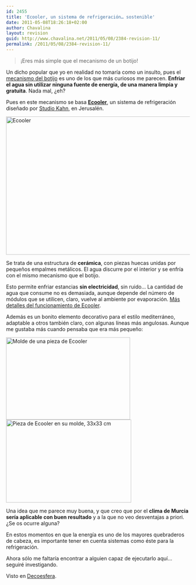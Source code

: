 ```yaml
---
id: 2455
title: 'Ecooler, un sistema de refrigeración… sostenible'
date: 2011-05-08T18:26:18+02:00
author: Chavalina
layout: revision
guid: http://www.chavalina.net/2011/05/08/2384-revision-11/
permalink: /2011/05/08/2384-revision-11/
---
```

> ¡Eres más simple que el mecanismo de un botijo!

Un dicho popular que yo en realidad no tomaría como un insulto, pues el <a href="http://es.wikipedia.org/wiki/Botijo" target="_blank">mecanismo del botijo</a> es uno de los que más curiosos me parecen. **Enfriar el agua sin utilizar ninguna fuente de energía, de una manera limpia y gratuita**. Nada mal, ¿eh?

Pues en este mecanismo se basa **<a href="http://ecooler.yolasite.com/" target="_blank">Ecooler</a>**, un sistema de refrigeración diseñado por <a href="http://www.studiokahn.com/" target="_blank">Studio Kahn</a>, en Jerusalén.

<img class="size-full wp-image-2445 aligncenter" title="Ecooler" src="http://www.chavalina.net/imagenes/2011/05/ecooler.jpg" alt="Ecooler" width="600" height="378" srcset="http://www.chavalina.net/imagenes/2011/05/ecooler.jpg 600w, http://www.chavalina.net/imagenes/2011/05/ecooler-300x189.jpg 300w, http://www.chavalina.net/imagenes/2011/05/ecooler-500x315.jpg 500w" sizes="(max-width: 600px) 100vw, 600px" /> 

Se trata de una estructura de **cerámica**, con piezas huecas unidas por pequeños empalmes metálicos. El agua discurre por el interior y se enfría con el mismo mecanismo que el botijo.

Esto permite enfriar estancias **sin electricidad**, sin ruido… La cantidad de agua que consume no es demasiada, aunque depende del número de módulos que se utilicen, claro, vuelve al ambiente por evaporación. <a href="http://ecooler.yolasite.com/how.php" target="_blank">Más detalles del funcionamiento de Ecooler</a>.

Además es un bonito elemento decorativo para el estilo mediterráneo, adaptable a otros también claro, con algunas líneas más angulosas. Aunque me gustaba más cuando pensaba que era más pequeño:

<img class="size-full wp-image-2449 aligncenter" title="Molde de una pieza de Ecooler" src="http://www.chavalina.net/imagenes/2011/05/3.jpg.opt340x225o00s340x225.jpg" alt="Molde de una pieza de Ecooler" width="340" height="225" srcset="http://www.chavalina.net/imagenes/2011/05/3.jpg.opt340x225o00s340x225.jpg 340w, http://www.chavalina.net/imagenes/2011/05/3.jpg.opt340x225o00s340x225-300x198.jpg 300w" sizes="(max-width: 340px) 100vw, 340px" /> 

<img class="size-full wp-image-2448 aligncenter" title="Pieza de Ecooler en su molde" src="http://www.chavalina.net/imagenes/2011/05/4.jpg.opt343x227o00s343x227.jpg" alt="Pieza de Ecooler en su molde, 33x33 cm" width="343" height="227" srcset="http://www.chavalina.net/imagenes/2011/05/4.jpg.opt343x227o00s343x227.jpg 343w, http://www.chavalina.net/imagenes/2011/05/4.jpg.opt343x227o00s343x227-300x198.jpg 300w" sizes="(max-width: 343px) 100vw, 343px" /> 

Una idea que me parece muy buena, y que creo que por el **clima de Murcia sería aplicable con buen resultado** y a la que no veo desventajas a priori. ¿Se os ocurre alguna?

En estos momentos en que la energía es uno de los mayores quebraderos de cabeza, es importante tener en cuenta sistemas como éste para la refrigeración.

Ahora sólo me faltaría encontrar a alguien capaz de ejecutarlo aquí… seguiré investigando.

Visto en <a href="http://www.decoesfera.com/complementos/ecooler-sistema-ecologico-de-refrigeracion-natural" target="_blank">Decoesfera</a>.